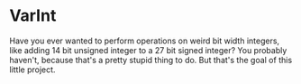 VarInt
======

Have you ever wanted to perform operations on weird bit width integers, like 
adding 14 bit unsigned integer to a 27 bit signed integer? You probably haven't,
because that's a pretty stupid thing to do. But that's the goal of this little
project. 
